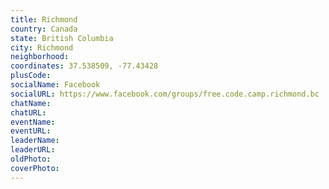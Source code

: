 ```yaml
---
title: Richmond
country: Canada
state: British Columbia
city: Richmond
neighborhood: 
coordinates: 37.538509, -77.43428
plusCode:
socialName: Facebook
socialURL: https://www.facebook.com/groups/free.code.camp.richmond.bc
chatName:
chatURL:
eventName:
eventURL:
leaderName:
leaderURL:
oldPhoto: 
coverPhoto:
---
```

